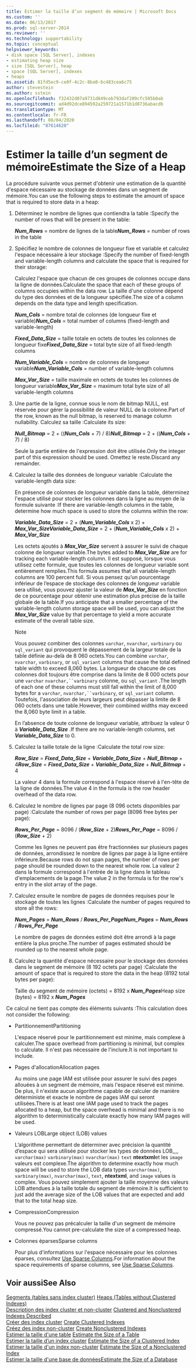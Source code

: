 ```yaml
---
title: Estimer la taille d’un segment de mémoire | Microsoft Docs
ms.custom: ''
ms.date: 06/13/2017
ms.prod: sql-server-2014
ms.reviewer: ''
ms.technology: supportability
ms.topic: conceptual
helpviewer_keywords:
- disk space [SQL Server], indexes
- estimating heap size
- size [SQL Server], heap
- space [SQL Server], indexes
- heaps
ms.assetid: 81fd5ec9-ce0f-4c2c-8ba0-6c483cea6c75
author: stevestein
ms.author: sstein
ms.openlocfilehash: f32432d07a9731d849ceb793daf209cfc505b0ab
ms.sourcegitcommit: ad4d92dce894592a259721a1571b1d8736abacdb
ms.translationtype: MT
ms.contentlocale: fr-FR
ms.lasthandoff: 08/04/2020
ms.locfileid: "87614620"
---
```

# <a name="estimate-the-size-of-a-heap"></a><span data-ttu-id="a5e62-102">Estimer la taille d’un segment de mémoire</span><span class="sxs-lookup"><span data-stu-id="a5e62-102">Estimate the Size of a Heap</span></span>
  <span data-ttu-id="a5e62-103">La procédure suivante vous permet d'obtenir une estimation de la quantité d'espace nécessaire au stockage de données dans un segment de mémoire.</span><span class="sxs-lookup"><span data-stu-id="a5e62-103">You can use the following steps to estimate the amount of space that is required to store data in a heap:</span></span>  
  
1.  <span data-ttu-id="a5e62-104">Déterminez le nombre de lignes que contiendra la table :</span><span class="sxs-lookup"><span data-stu-id="a5e62-104">Specify the number of rows that will be present in the table:</span></span>  
  
     <span data-ttu-id="a5e62-105">***Num_Rows***  = nombre de lignes de la table</span><span class="sxs-lookup"><span data-stu-id="a5e62-105">***Num_Rows***  = number of rows in the table</span></span>  
  
2.  <span data-ttu-id="a5e62-106">Spécifiez le nombre de colonnes de longueur fixe et variable et calculez l'espace nécessaire à leur stockage :</span><span class="sxs-lookup"><span data-stu-id="a5e62-106">Specify the number of fixed-length and variable-length columns and calculate the space that is required for their storage:</span></span>  
  
     <span data-ttu-id="a5e62-107">Calculez l'espace que chacun de ces groupes de colonnes occupe dans la ligne de données.</span><span class="sxs-lookup"><span data-stu-id="a5e62-107">Calculate the space that each of these groups of columns occupies within the data row.</span></span> <span data-ttu-id="a5e62-108">La taille d'une colonne dépend du type des données et de la longueur spécifiée.</span><span class="sxs-lookup"><span data-stu-id="a5e62-108">The size of a column depends on the data type and length specification.</span></span>  
  
     <span data-ttu-id="a5e62-109">***Num_Cols***  = nombre total de colonnes (de longueur fixe et variable)</span><span class="sxs-lookup"><span data-stu-id="a5e62-109">***Num_Cols***  = total number of columns (fixed-length and variable-length)</span></span>  
  
     <span data-ttu-id="a5e62-110">***Fixed_Data_Size***  = taille totale en octets de toutes les colonnes de longueur fixe</span><span class="sxs-lookup"><span data-stu-id="a5e62-110">***Fixed_Data_Size***  = total byte size of all fixed-length columns</span></span>  
  
     <span data-ttu-id="a5e62-111">***Num_Variable_Cols***  = nombre de colonnes de longueur variable</span><span class="sxs-lookup"><span data-stu-id="a5e62-111">***Num_Variable_Cols***  = number of variable-length columns</span></span>  
  
     <span data-ttu-id="a5e62-112">***Max_Var_Size*** = taille maximale en octets de toutes les colonnes de longueur variable</span><span class="sxs-lookup"><span data-stu-id="a5e62-112">***Max_Var_Size***  = maximum total byte size of all variable-length columns</span></span>  
  
3.  <span data-ttu-id="a5e62-113">Une partie de la ligne, connue sous le nom de bitmap NULL, est réservée pour gérer la possibilité de valeur NULL de la colonne.</span><span class="sxs-lookup"><span data-stu-id="a5e62-113">Part of the row, known as the null bitmap, is reserved to manage column nullability.</span></span> <span data-ttu-id="a5e62-114">Calculez sa taille :</span><span class="sxs-lookup"><span data-stu-id="a5e62-114">Calculate its size:</span></span>  
  
     <span data-ttu-id="a5e62-115">***Null_Bitmap***  = 2 + ((***Num_Cols*** + 7) / 8)</span><span class="sxs-lookup"><span data-stu-id="a5e62-115">***Null_Bitmap***  = 2 + ((***Num_Cols*** + 7) / 8)</span></span>  
  
     <span data-ttu-id="a5e62-116">Seule la partie entière de l'expression doit être utilisée.</span><span class="sxs-lookup"><span data-stu-id="a5e62-116">Only the integer part of this expression should be used.</span></span> <span data-ttu-id="a5e62-117">Omettez le reste.</span><span class="sxs-lookup"><span data-stu-id="a5e62-117">Discard any remainder.</span></span>  
  
4.  <span data-ttu-id="a5e62-118">Calculez la taille des données de longueur variable :</span><span class="sxs-lookup"><span data-stu-id="a5e62-118">Calculate the variable-length data size:</span></span>  
  
     <span data-ttu-id="a5e62-119">En présence de colonnes de longueur variable dans la table, déterminez l'espace utilisé pour stocker les colonnes dans la ligne au moyen de la formule suivante :</span><span class="sxs-lookup"><span data-stu-id="a5e62-119">If there are variable-length columns in the table, determine how much space is used to store the columns within the row:</span></span>  
  
     <span data-ttu-id="a5e62-120">***Variable_Data_Size***  = 2 + (***Num_Variable_Cols*** x 2) + ***Max_Var_Size***</span><span class="sxs-lookup"><span data-stu-id="a5e62-120">***Variable_Data_Size***  = 2 + (***Num_Variable_Cols*** x 2) + ***Max_Var_Size***</span></span>  
  
     <span data-ttu-id="a5e62-121">Les octets ajoutés à ***Max_Var_Size*** servent à assurer le suivi de chaque colonne de longueur variable.</span><span class="sxs-lookup"><span data-stu-id="a5e62-121">The bytes added to ***Max_Var_Size*** are for tracking each variable-length column.</span></span> <span data-ttu-id="a5e62-122">Il est supposé, lorsque vous utilisez cette formule, que toutes les colonnes de longueur variable sont entièrement remplies.</span><span class="sxs-lookup"><span data-stu-id="a5e62-122">This formula assumes that all variable-length columns are 100 percent full.</span></span> <span data-ttu-id="a5e62-123">Si vous pensez qu’un pourcentage inférieur de l’espace de stockage des colonnes de longueur variable sera utilisé, vous pouvez ajuster la valeur de ***Max_Var_Size*** en fonction de ce pourcentage pour obtenir une estimation plus précise de la taille globale de la table.</span><span class="sxs-lookup"><span data-stu-id="a5e62-123">If you anticipate that a smaller percentage of the variable-length column storage space will be used, you can adjust the ***Max_Var_Size*** value by that percentage to yield a more accurate estimate of the overall table size.</span></span>  
  
    > [!NOTE]  
    >  <span data-ttu-id="a5e62-124">Vous pouvez combiner des colonnes `varchar`, `nvarchar`, `varbinary` ou `sql_variant` qui provoquent le dépassement de la largeur totale de la table définie au-delà de 8 060 octets.</span><span class="sxs-lookup"><span data-stu-id="a5e62-124">You can combine `varchar`, `nvarchar`, `varbinary`, or `sql_variant` columns that cause the total defined table width to exceed 8,060 bytes.</span></span> <span data-ttu-id="a5e62-125">La longueur de chacune de ces colonnes doit toujours être comprise dans la limite de 8 000 octets pour une `varchar` `nvarchar,``varbinary` colonne, ou `sql_variant` .</span><span class="sxs-lookup"><span data-stu-id="a5e62-125">The length of each one of these columns must still fall within the limit of 8,000 bytes for a `varchar`, `nvarchar,``varbinary`, or `sql_variant` column.</span></span> <span data-ttu-id="a5e62-126">Toutefois, l'association de leurs largeurs peut dépasser la limite de 8 060 octets dans une table.</span><span class="sxs-lookup"><span data-stu-id="a5e62-126">However, their combined widths may exceed the 8,060 byte limit in a table.</span></span>  
  
     <span data-ttu-id="a5e62-127">En l’absence de toute colonne de longueur variable, attribuez la valeur 0 à ***Variable_Data_Size*** .</span><span class="sxs-lookup"><span data-stu-id="a5e62-127">If there are no variable-length columns, set ***Variable_Data_Size*** to 0.</span></span>  
  
5.  <span data-ttu-id="a5e62-128">Calculez la taille totale de la ligne :</span><span class="sxs-lookup"><span data-stu-id="a5e62-128">Calculate the total row size:</span></span>  
  
     <span data-ttu-id="a5e62-129">***Row_Size***  = ***Fixed_Data_Size*** + ***Variable_Data_Size*** + ***Null_Bitmap*** + 4</span><span class="sxs-lookup"><span data-stu-id="a5e62-129">***Row_Size***  = ***Fixed_Data_Size*** + ***Variable_Data_Size*** + ***Null_Bitmap*** + 4</span></span>  
  
     <span data-ttu-id="a5e62-130">La valeur 4 dans la formule correspond à l'espace réservé à l'en-tête de la ligne de données.</span><span class="sxs-lookup"><span data-stu-id="a5e62-130">The value 4 in the formula is the row header overhead of the data row.</span></span>  
  
6.  <span data-ttu-id="a5e62-131">Calculez le nombre de lignes par page (8 096 octets disponibles par page) :</span><span class="sxs-lookup"><span data-stu-id="a5e62-131">Calculate the number of rows per page (8096 free bytes per page):</span></span>  
  
     <span data-ttu-id="a5e62-132">***Rows_Per_Page***  = 8096 / (***Row_Size*** + 2)</span><span class="sxs-lookup"><span data-stu-id="a5e62-132">***Rows_Per_Page***  = 8096 / (***Row_Size*** + 2)</span></span>  
  
     <span data-ttu-id="a5e62-133">Comme les lignes ne peuvent pas être fractionnées sur plusieurs pages de données, arrondissez le nombre de lignes par page à la ligne entière inférieure.</span><span class="sxs-lookup"><span data-stu-id="a5e62-133">Because rows do not span pages, the number of rows per page should be rounded down to the nearest whole row.</span></span> <span data-ttu-id="a5e62-134">La valeur 2 dans la formule correspond à l'entrée de la ligne dans le tableau d'emplacements de la page.</span><span class="sxs-lookup"><span data-stu-id="a5e62-134">The value 2 in the formula is for the row's entry in the slot array of the page.</span></span>  
  
7.  <span data-ttu-id="a5e62-135">Calculez ensuite le nombre de pages de données requises pour le stockage de toutes les lignes :</span><span class="sxs-lookup"><span data-stu-id="a5e62-135">Calculate the number of pages required to store all the rows:</span></span>  
  
     <span data-ttu-id="a5e62-136">***Num_Pages***  = ***Num_Rows*** / ***Rows_Per_Page***</span><span class="sxs-lookup"><span data-stu-id="a5e62-136">***Num_Pages***  = ***Num_Rows*** / ***Rows_Per_Page***</span></span>  
  
     <span data-ttu-id="a5e62-137">Le nombre de pages de données estimé doit être arrondi à la page entière la plus proche.</span><span class="sxs-lookup"><span data-stu-id="a5e62-137">The number of pages estimated should be rounded up to the nearest whole page.</span></span>  
  
8.  <span data-ttu-id="a5e62-138">Calculez la quantité d'espace nécessaire pour le stockage des données dans le segment de mémoire (8 192 octets par page) :</span><span class="sxs-lookup"><span data-stu-id="a5e62-138">Calculate the amount of space that is required to store the data in the heap (8192 total bytes per page):</span></span>  
  
     <span data-ttu-id="a5e62-139">Taille du segment de mémoire (octets) = 8192 x ***Num_Pages***</span><span class="sxs-lookup"><span data-stu-id="a5e62-139">Heap size (bytes) = 8192 x ***Num_Pages***</span></span>  
  
 <span data-ttu-id="a5e62-140">Ce calcul ne tient pas compte des éléments suivants :</span><span class="sxs-lookup"><span data-stu-id="a5e62-140">This calculation does not consider the following:</span></span>  
  
-   <span data-ttu-id="a5e62-141">Partitionnement</span><span class="sxs-lookup"><span data-stu-id="a5e62-141">Partitioning</span></span>  
  
     <span data-ttu-id="a5e62-142">L'espace réservé pour le partitionnement est minime, mais complexe à calculer.</span><span class="sxs-lookup"><span data-stu-id="a5e62-142">The space overhead from partitioning is minimal, but complex to calculate.</span></span> <span data-ttu-id="a5e62-143">Il n'est pas nécessaire de l'inclure.</span><span class="sxs-lookup"><span data-stu-id="a5e62-143">It is not important to include.</span></span>  
  
-   <span data-ttu-id="a5e62-144">Pages d'allocation</span><span class="sxs-lookup"><span data-stu-id="a5e62-144">Allocation pages</span></span>  
  
     <span data-ttu-id="a5e62-145">Au moins une page IAM est utilisée pour assurer le suivi des pages allouées à un segment de mémoire, mais l'espace réservé est minime. De plus, il n'existe aucun algorithme capable de calculer de manière déterministe et exacte le nombre de pages IAM qui seront utilisées.</span><span class="sxs-lookup"><span data-stu-id="a5e62-145">There is at least one IAM page used to track the pages allocated to a heap, but the space overhead is minimal and there is no algorithm to deterministically calculate exactly how many IAM pages will be used.</span></span>  
  
-   <span data-ttu-id="a5e62-146">Valeurs LOB</span><span class="sxs-lookup"><span data-stu-id="a5e62-146">Large object (LOB) values</span></span>  
  
     <span data-ttu-id="a5e62-147">L’algorithme permettant de déterminer avec précision la quantité d’espace qui sera utilisée pour stocker les types de données LOB,,,, `varchar(max)` `varbinary(max)` `nvarchar(max)` `text` **ntextxml**et les `image` valeurs est complexe.</span><span class="sxs-lookup"><span data-stu-id="a5e62-147">The algorithm to determine exactly how much space will be used to store the LOB data types `varchar(max)`, `varbinary(max)`, `nvarchar(max)`, `text`, **ntextxml**, and `image` values is complex.</span></span> <span data-ttu-id="a5e62-148">Vous pouvez simplement ajouter la taille moyenne des valeurs LOB attendues à la taille totale du segment de mémoire.</span><span class="sxs-lookup"><span data-stu-id="a5e62-148">It is sufficient to just add the average size of the LOB values that are expected and add that to the total heap size.</span></span>  
  
-   <span data-ttu-id="a5e62-149">Compression</span><span class="sxs-lookup"><span data-stu-id="a5e62-149">Compression</span></span>  
  
     <span data-ttu-id="a5e62-150">Vous ne pouvez pas précalculer la taille d'un segment de mémoire compressé.</span><span class="sxs-lookup"><span data-stu-id="a5e62-150">You cannot pre-calculate the size of a compressed heap.</span></span>  
  
-   <span data-ttu-id="a5e62-151">Colonnes éparses</span><span class="sxs-lookup"><span data-stu-id="a5e62-151">Sparse columns</span></span>  
  
     <span data-ttu-id="a5e62-152">Pour plus d'informations sur l'espace nécessaire pour les colonnes éparses, consultez [Use Sparse Columns](../tables/use-sparse-columns.md).</span><span class="sxs-lookup"><span data-stu-id="a5e62-152">For information about the space requirements of sparse columns, see [Use Sparse Columns](../tables/use-sparse-columns.md).</span></span>  
  
## <a name="see-also"></a><span data-ttu-id="a5e62-153">Voir aussi</span><span class="sxs-lookup"><span data-stu-id="a5e62-153">See Also</span></span>  
 <span data-ttu-id="a5e62-154">[Segments &#40;tables sans index cluster&#41;](../indexes/heaps-tables-without-clustered-indexes.md) </span><span class="sxs-lookup"><span data-stu-id="a5e62-154">[Heaps &#40;Tables without Clustered Indexes&#41;](../indexes/heaps-tables-without-clustered-indexes.md) </span></span>  
 <span data-ttu-id="a5e62-155">[Description des index cluster et non-cluster](../indexes/clustered-and-nonclustered-indexes-described.md) </span><span class="sxs-lookup"><span data-stu-id="a5e62-155">[Clustered and Nonclustered Indexes Described](../indexes/clustered-and-nonclustered-indexes-described.md) </span></span>  
 <span data-ttu-id="a5e62-156">[Créer des index cluster](../indexes/create-clustered-indexes.md) </span><span class="sxs-lookup"><span data-stu-id="a5e62-156">[Create Clustered Indexes](../indexes/create-clustered-indexes.md) </span></span>  
 <span data-ttu-id="a5e62-157">[Créez des index non-cluster](../indexes/create-nonclustered-indexes.md) </span><span class="sxs-lookup"><span data-stu-id="a5e62-157">[Create Nonclustered Indexes](../indexes/create-nonclustered-indexes.md) </span></span>  
 <span data-ttu-id="a5e62-158">[Estimer la taille d'une table](estimate-the-size-of-a-table.md) </span><span class="sxs-lookup"><span data-stu-id="a5e62-158">[Estimate the Size of a Table](estimate-the-size-of-a-table.md) </span></span>  
 <span data-ttu-id="a5e62-159">[Estimer la taille d’un index cluster](estimate-the-size-of-a-clustered-index.md) </span><span class="sxs-lookup"><span data-stu-id="a5e62-159">[Estimate the Size of a Clustered Index](estimate-the-size-of-a-clustered-index.md) </span></span>  
 <span data-ttu-id="a5e62-160">[Estimer la taille d'un index non-cluster](estimate-the-size-of-a-nonclustered-index.md) </span><span class="sxs-lookup"><span data-stu-id="a5e62-160">[Estimate the Size of a Nonclustered Index](estimate-the-size-of-a-nonclustered-index.md) </span></span>  
 [<span data-ttu-id="a5e62-161">Estimer la taille d'une base de données</span><span class="sxs-lookup"><span data-stu-id="a5e62-161">Estimate the Size of a Database</span></span>](estimate-the-size-of-a-database.md)  
  
  
